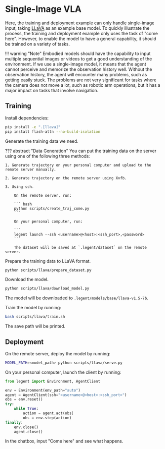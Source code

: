 # Single-Image VLA


Here, the training and deployment example can only handle single-image input, taking [LLaVA](https://github.com/haotian-liu/LLaVA) as an example base model. To quickly illustrate the process, the training and deployment example only uses the task of "come here". However, to enable the model to have a general capability, it should be trained on a variety of tasks.

!!! warning "Note"
    Embodied models should have the capability to input multiple sequential images or videos to get a good understanding of the environment. If we use a single-image model, it means that the agent cannot perceive and memorize the observation history well. Without the observation history, the agent will encounter many problems, such as getting easily stuck. The problems are not very significant for tasks where the camera does not move a lot, such as robotic arm operations, but it has a major impact on tasks that involve navigation.


## Training

Install dependencies:

``` bash
pip install -e ".[llava]"
pip install flash-attn --no-build-isolation
```

Generate the training data we need.

??? abstract "Data Generation"
    You can put the training data on the server using one of the following three methods:

    1. Generate trajectory on your personal computer and upload to the remote server manually.
   
    2. Generate trajectory on the remote server using Xvfb.
    
    3. Using ssh.
    
        On the remote server, run:

        ``` bash
        python scripts/create_traj_come.py
        ```

        On your personal computer, run:

        ```
        legent launch --ssh <username>@<host>:<ssh_port>,<password>
        ```

        The dataset will be saved at `.legent/dataset` on the remote server.
    
Prepare the training data to LLaVA format.

``` bash
python scripts/llava/prepare_dataset.py
```

Download the model.

``` bash
python scripts/llava/download_model.py
```

The model will be downloaded to `.legent/models/base/llava-v1.5-7b`.

Train the model by running:

``` bash
bash scripts/llava/train.sh
```

The save path will be printed.

## Deployment

On the remote server, deploy the model by running:

``` bash
MODEL_PATH=<model_path> python scripts/llava/serve.py
```

On your personal computer, launch the client by running:

``` python
from legent import Environment, AgentClient

env = Environment(env_path="auto")
agent = AgentClient(ssh="<username>@<host>:<ssh_port>")
obs = env.reset()
try:
    while True:
        action = agent.act(obs)
        obs = env.step(action)
finally:
    env.close()
    agent.close()
```

In the chatbox, input "Come here" and see what happens.
